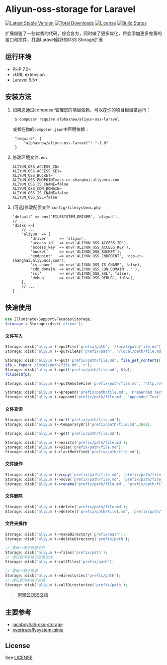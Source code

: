 # Aliyun-oss-storage for Laravel

[![Latest Stable Version](https://poser.pugx.org/alphasnow/aliyun-oss-laravel/v/stable)](https://packagist.org/packages/alphasnow/aliyun-oss-laravel)
[![Total Downloads](https://poser.pugx.org/alphasnow/aliyun-oss-laravel/downloads)](https://packagist.org/packages/alphasnow/aliyun-oss-laravel)
[![License](https://poser.pugx.org/alphasnow/aliyun-oss-laravel/license)](https://packagist.org/packages/alphasnow/aliyun-oss-laravel)
[![Build Status](https://travis-ci.com/alphasnow/aliyun-oss-laravel.svg?branch=master)](https://travis-ci.com/alphasnow/aliyun-oss-laravel)

扩展借鉴了一些优秀的代码，综合各方，同时做了更多优化，将会添加更多完善的接口和插件，打造Laravel最好的OSS Storage扩展

## 运行环境
- PHP 7.0+
- cURL extension
- Laravel 5.5+

## 安装方法
1. 如果您通过composer管理您的项目依赖，可以在你的项目根目录运行：

        $ composer require alphasnow/aliyun-oss-laravel

   或者在你的`composer.json`中声明依赖：

        "require": {
            "alphasnow/aliyun-oss-laravel": "~1.0"
        }

2. 修改环境文件`.env`
    ```
    ALIYUN_OSS_ACCESS_ID=
    ALIYUN_OSS_ACCESS_KEY=
    ALIYUN_OSS_BUCKET=
    ALIYUN_OSS_ENDPOINT=oss-cn-shanghai.aliyuncs.com
    ALIYUN_OSS_IS_CNAME=false
    ALIYUN_OSS_CDN_DOMAIN=
    ALIYUN_OSS_IS_CNAME=false
    ALIYUN_OSS_SSL=false
    ```

3. (可选)修改配置文件 `config/filesystems.php`
    ```
    'default' => env('FILESYSTEM_DRIVER', 'aliyun'),
    // ...
    'disks'=>[
        // ...
        'aliyun' => [
            'driver'     => 'aliyun',
            'access_id'  => env('ALIYUN_OSS_ACCESS_ID'),
            'access_key' => env('ALIYUN_OSS_ACCESS_KEY'),
            'bucket'     => env('ALIYUN_OSS_BUCKET'),
            'endpoint'   => env('ALIYUN_OSS_ENDPOINT', 'oss-cn-shanghai.aliyuncs.com'),
            'is_cname'   => env('ALIYUN_OSS_IS_CNAME', false),
            'cdn_domain' => env('ALIYUN_OSS_CDN_DOMAIN', ''),
            'ssl'        => env('ALIYUN_OSS_SSL', false),
            'debug'      => env('ALIYUN_OSS_DEBUG', false),
        ],
        // ...
    ]
    ```

## 快速使用
```php
use Illuminate\Support\Facades\Storage;
$storage = Storage::disk('aliyun');
```
#### 文件写入
```php
Storage::disk('aliyun')->putFile('prefix/path', '/local/path/file.md');
Storage::disk('aliyun')->putFileAs('prefix/path', '/local/path/file.md', 'file.md');

Storage::disk('aliyun')->put('prefix/path/file.md', file_get_contents('/local/path/file.md'));
$fp = fopen('/local/path/file.md','r');
Storage::disk('aliyun')->put('prefix/path/file.md', $fp);
fclose($fp);

Storage::disk('aliyun')->putRemoteFile('prefix/path/file.md', 'http://example.com/file.md');

Storage::disk('aliyun')->prepend('prefix/path/file.md', 'Prepended Text'); 
Storage::disk('aliyun')->append('prefix/path/file.md', 'Appended Text');
```

#### 文件查询
```php
Storage::disk('aliyun')->url('prefix/path/file.md');
Storage::disk('aliyun')->temporaryUrl('prefix/path/file.md',3600);

Storage::disk('aliyun')->get('prefix/path/file.md'); 

Storage::disk('aliyun')->exists('prefix/path/file.md'); 
Storage::disk('aliyun')->size('prefix/path/file.md'); 
Storage::disk('aliyun')->lastModified('prefix/path/file.md');
```

#### 文件操作
```php
Storage::disk('aliyun')->copy('prefix/path/file.md', 'prefix/path/file_new.md');
Storage::disk('aliyun')->move('prefix/path/file.md', 'prefix/path/file_new.md');
Storage::disk('aliyun')->rename('prefix/path/file.md', 'prefix/path/file_new.md');
```

#### 文件删除
```php
Storage::disk('aliyun')->delete('prefix/path/file.md');
Storage::disk('aliyun')->delete(['prefix/path/file1.md', 'prefix/path/file2.md']);
```

#### 文件夹操作
```php
Storage::disk('aliyun')->makeDirectory('prefix/path'); 
Storage::disk('aliyun')->deleteDirectory('prefix/path');

// 查询一级子目录文件
Storage::disk('aliyun')->files('prefix/path');
// 递归查询多级子目录文件
Storage::disk('aliyun')->allFiles('prefix/path');

// 查询一级子目录
Storage::disk('aliyun')->directories('prefix/path'); 
// 递归查询多级子目录
Storage::disk('aliyun')->allDirectories('prefix/path'); 
```

> [阿里云OSS文档](https://help.aliyun.com/document_detail/32099.html?spm=5176.doc31981.6.335.eqQ9dM)

## 主要参考
- [jacobcyl/ali-oss-storage](https://github.com/jacobcyl/Aliyun-oss-storage)
- [overtrue/flysystem-qiniu](https://github.com/overtrue/flysystem-qiniu)

## License
See [LICENSE](LICENSE).